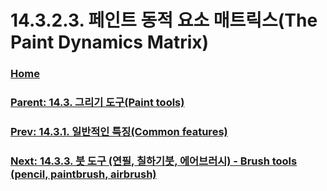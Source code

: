 # 14.3.2.3. 페인트 동적 요소 매트릭스(The Paint Dynamics Matrix)

### [Home](./00-home.md)
### [Parent: 14.3. 그리기 도구(Paint tools)](./14-03-00-paint-tools.md)
### [Prev: 14.3.1. 일반적인 특징(Common features)](./14-03-01-00-common-features.md)
### [Next: 14.3.3. 붓 도구 (연필, 칠하기붓, 에어브러시) - Brush tools (pencil, paintbrush, airbrush)](./14-03-03-brush-tools-pencil-paintbrush-airbrush.md)
